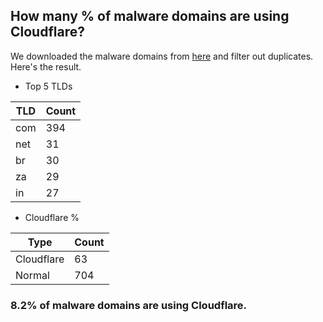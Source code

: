 ## How many % of malware domains are using Cloudflare?


We downloaded the malware domains from [here](https://urlhaus.abuse.ch) and filter out duplicates.
Here's the result.


[//]: # (start replacement)


- Top 5 TLDs

| TLD | Count |
| --- | --- |
| com | 394 |
| net | 31 |
| br | 30 |
| za | 29 |
| in | 27 |


- Cloudflare %

| Type | Count |
| --- | --- |
| Cloudflare | 63 |
| Normal | 704 |


### 8.2% of malware domains are using Cloudflare.